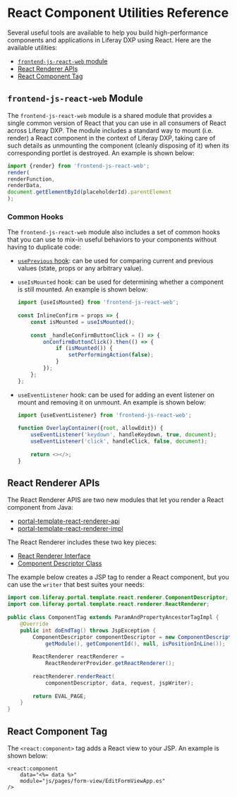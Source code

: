 # React Component Utilities Reference

Several useful tools are available to help you build high-performance components and applications in Liferay DXP using React. Here are the available utilities:

* [`frontend-js-react-web` module](#frontend-js-react-web-module)
* [React Renderer APIs](#react-renderer-apis)
* [React Component Tag](#react-component-tag)

## `frontend-js-react-web` Module

The `frontend-js-react-web` module is a shared module that provides a single common version of React that you can use in all consumers of React across Liferay DXP. The module includes a standard way to mount (i.e. render) a React component in the context of Liferay DXP, taking care of such details as unmounting the component (cleanly disposing of it) when its corresponding portlet is destroyed. An example is shown below:

```javascript
import {render} from 'frontend-js-react-web';
render(
renderFunction,
renderData,
document.getElementById(placeholderId).parentElement
);
```

### Common Hooks

The `frontend-js-react-web` module also includes a set of common hooks that you can use to mix-in useful behaviors to your components without having to duplicate code:

* [`usePrevious` hook](https://reactjs.org/docs/hooks-faq.html#how-to-get-the-previous-props-or-state): can be used for comparing current and previous values (state, props or any arbitrary value).
* `useIsMounted` hook: can be used for determining whether a component is still mounted. An example is shown below:

    ```javascript
    import {useIsMounted} from 'frontend-js-react-web';
     
    const InlineConfirm = props => {
        const isMounted = useIsMounted();
     
        const _handleConfirmButtonClick = () => {
            onConfirmButtonClick().then(() => {
                if (isMounted()) {
                    setPerformingAction(false);
                }
            });
        };
    };
    ```

* `useEventListener` hook: can be used for adding an event listener on mount and removing it on unmount. An example is shown below:

    ```javascript
    import {useEventListener} from 'frontend-js-react-web';
     
    function OverlayContainer({root, allowEdit}) {
        useEventListener('keydown', handleKeydown, true, document);
        useEventListener('click', handleClick, false, document);
     
        return <></>;
    }
    ```
    
## React Renderer APIs

The React Renderer APIS are two new modules that let you render a React component from Java:

* [portal-template-react-renderer-api](https://github.com/liferay/liferay-portal/tree/master/modules/apps/portal-template/portal-template-react-renderer-api)
* [portal-template-react-renderer-impl](https://github.com/liferay/liferay-portal/tree/master/modules/apps/portal-template/portal-template-react-renderer-impl)

The React Renderer includes these two key pieces: 

* [React Renderer Interface](https://docs.liferay.com/ce/apps/portal-template/latest/javadocs/com/liferay/portal/template/react/renderer/ReactRenderer.html)
* [Component Descriptor Class](https://docs.liferay.com/ce/apps/portal-template/latest/javadocs/com/liferay/portal/template/react/renderer/ComponentDescriptor.html)

The example below creates a JSP tag to render a React component, but you can use the `writer` that best suites your needs:

```java
import com.liferay.portal.template.react.renderer.ComponentDescriptor;
import com.liferay.portal.template.react.renderer.ReactRenderer;
 
public class ComponentTag extends ParamAndPropertyAncestorTagImpl {
    @Override
    public int doEndTag() throws JspException {
        ComponentDescriptor componentDescriptor = new ComponentDescriptor(
            getModule(), getComponentId(), null, isPositionInLine());
 
        ReactRenderer reactRenderer =
            ReactRendererProvider.getReactRenderer();
 
        reactRenderer.renderReact(
            componentDescriptor, data, request, jspWriter);
 
        return EVAL_PAGE;
    }
}
```

## React Component Tag

The `<react:component>` tag adds a React view to your JSP. An example is shown below:

```markup
<react:component
    data="<%= data %>"
    module="js/pages/form-view/EditFormViewApp.es"
/>
```